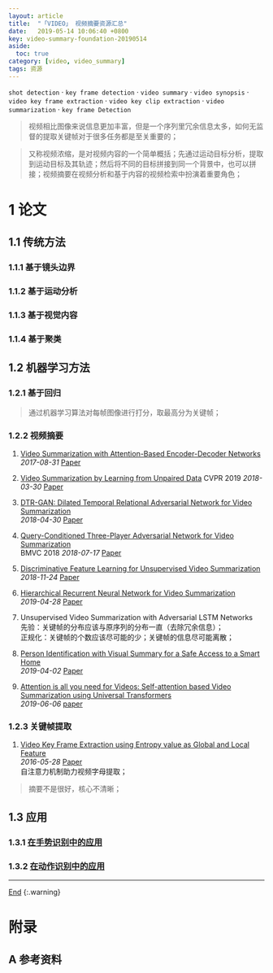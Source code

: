```yaml
---
layout: article
title:  "「VIDEO」 视频摘要资源汇总"
date:   2019-05-14 10:06:40 +0800
key: video-summary-foundation-20190514
aside:
  toc: true
category: [video, video_summary]
tags: 资源
---
```

<span id='head'></span>
`shot detection` · `key frame detection` · `video summary` · `video synopsis` · `video key frame extraction` · `video key clip extraction` · `video summarization` · `key frame Detection`   

>视频相比图像来说信息更加丰富，但是一个序列里冗余信息太多，如何无监督的提取关键帧对于很多任务都是至关重要的；   


<!--more-->

>又称视频浓缩，是对视频内容的一个简单概括；先通过运动目标分析，提取到运动目标及其轨迹；然后将不同的目标拼接到同一个背景中，也可以拼接；视频摘要在视频分析和基于内容的视频检索中扮演着重要角色；    



# 1 论文
## 1.1 传统方法
### 1.1.1 基于镜头边界

### 1.1.2 基于运动分析

### 1.1.3 基于视觉内容

### 1.1.4 基于聚类


## 1.2 机器学习方法

### 1.2.1 基于回归
>通过机器学习算法对每帧图像进行打分，取最高分为关键帧；   

### 1.2.2 视频摘要

1. [Video Summarization with Attention-Based Encoder-Decoder Networks](http://cn.arxiv.org/abs/1708.09545)   
*2017-08-31* [Paper](https://arxiv.org/abs/1708.09545)   

1. [Video Summarization by Learning from Unpaired Data](http://cn.arxiv.org/abs/1805.12174)
CVPR 2019 *2018-03-30* [Paper](https://arxiv.org/abs/1805.12174)   

1. [DTR-GAN: Dilated Temporal Relational Adversarial Network for Video Summarization](http://cn.arxiv.org/abs/1804.11228)   
*2018-04-30* [Paper](https://arxiv.org/abs/1804.11228)   

1. [Query-Conditioned Three-Player Adversarial Network for Video Summarization](http://cn.arxiv.org/abs/1807.06677)   
BMVC 2018 *2018-07-17* [Paper](https://arxiv.org/abs/1807.06677)   

1. [Discriminative Feature Learning for Unsupervised Video Summarization](http://cn.arxiv.org/abs/1811.09791)   
*2018-11-24* [Paper](https://arxiv.org/abs/1811.09791)    

1. [Hierarchical Recurrent Neural Network for Video Summarization](http://cn.arxiv.org/abs/1904.12251)   
*2019-04-28* [Paper](https://arxiv.org/abs/1904.12251)   

1. Unsupervised Video Summarization with Adversarial LSTM Networks   
先验：关键帧的分布应该与原序列的分布一直（去除冗余信息）；  
正规化：关键帧的个数应该尽可能的少；关键帧的信息尽可能离散；   

1. [Person Identification with Visual Summary for a Safe Access to a Smart Home](http://cn.arxiv.org/abs/1904.01178)   
*2019-04-02* [Paper](https://arxiv.org/abs/1904.01178)   

1. [Attention is all you need for Videos: Self-attention based Video Summarization using Universal Transformers](http://cn.arxiv.org/abs/1906.02792)   
*2019-06-06* [paper](https://arxiv.org/abs/1906.02792)    


### 1.2.3 关键帧提取
1. [Video Key Frame Extraction using Entropy value as Global and Local Feature](http://cn.arxiv.org/abs/1605.08857)   
*2016-05-28* [Paper](https://arxiv.org/abs/1605.08857)   
自注意力机制助力视频字母提取；    

>摘要不是很好，核心不清晰；   


## 1.3 应用
### 1.3.1  [在手势识别中的应用](/cv/human/gesture_recognition/2019/05/14/foundation.html#22-基于关键帧)

### 1.3.2 [在动作识别中的应用](/cv/human/pose_estimation/2019/05/14/foundation.html#231-关键帧提取)

-------------------  
[End](#head)
{:.warning}  


# 附录
## A 参考资料

